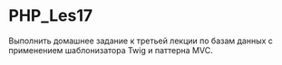 # PHP_Les17

Выполнить домашнее задание к третьей лекции по базам данных с применением шаблонизатора Twig и паттерна MVC.
